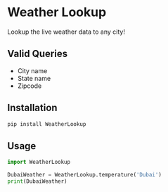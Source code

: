 # Weather Lookup

Lookup the live weather data to any city!

## Valid Queries

- City name 
- State name
- Zipcode


## Installation

``` Bash
pip install WeatherLookup
```

## Usage 

```Python
import WeatherLookup

DubaiWeather = WeatherLookup.temperature('Dubai')
print(DubaiWeather)

```